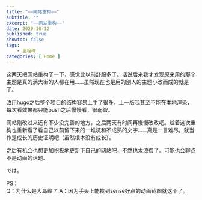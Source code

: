 ```yaml
---
title: "——网站重构——"
subtitle: ""
excerpt: "——网站重构——"
date: 2020-10-12
published: true 
showtoc: false
tags:
    - 里程碑
categories: [ Home ]
---
```


这两天把网站重构了一下，感觉比以前舒服多了。话说后来我才发现原来用的那个主题是真的满大街的人都在用……虽然现在也是用的别人的主题小改而成的就是了。

<!--more-->

改用hugo之后整个项目的结构容易上手了很多，上一版我甚至不能在本地渲染，每次看效果都只能push之后慢慢看，很弱智。

网站刚改过来还有不少没完善的地方，之后两天有时间再慢慢改改吧。趁着这次重构也重新看了看自己以前留下来的一堆坑和不成熟的文字……真是一言难尽，就当作是成长的历史证明吧（虽然根本没有成长）。

之后有机会也想更加积极地更新下自己的网站吧，不然也太浪费了。可能也会聊点不是动画的话题。

では。

PS：  
Q：为什么是大岛缘？    A：因为手头上能找到sense好点的动画截图就这个了。

